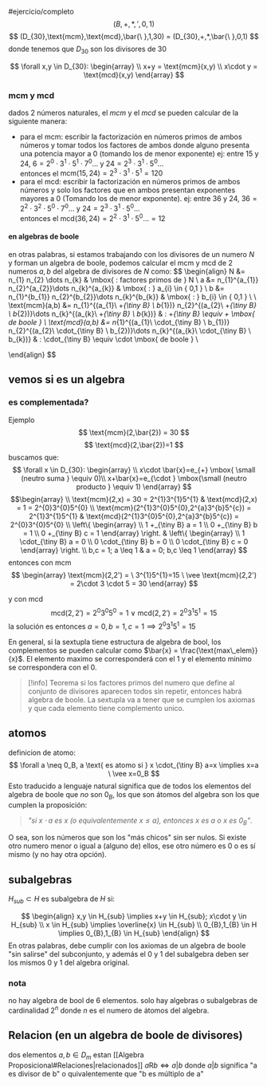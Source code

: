 #ejercicio/completo 
$$
(B,+,*,',0,1)
$$
$$
(D_{30},\text{mcm},\text{mcd},\bar{\ },1,30) = (D_{30},+,*,\bar{\ },0,1)
$$
donde tenemos que $D_{30}$ son los divisores de $30$

$$
\forall x,y \in D_{30}: \begin{array} \\
x+y = \text{mcm}(x,y) \\
x\cdot y = \text{mcd}(x,y)
\end{array}
$$
### mcm y mcd
dados 2 números naturales, el *mcm* y el *mcd* se pueden calcular de la siguiente manera:  
* para el mcm: escribir la factorización en números primos de ambos números y tomar todos los factores de ambos donde alguno presenta una potencia mayor a 0 (tomando los de menor exponente)
ej: entre 15 y 24, $6 = 2^{0}\cdot3^{1}\cdot5^{1}\cdot 7^{0}\dots$ y $24 = 2^{3}\cdot 3^{1}\cdot 5^{0}\dots$  
entonces el $\text{mcm}(15,24) = 2^{3}\cdot 3^{1} \cdot 5^{1} = 120$ 
* para el mcd: escribir la factorización en números primos de ambos números y solo los factores que en ambos presentan exponentes mayores a 0 (Tomando los de menor exponente).
ej: entre 36 y 24,  $36 = 2^{2}\cdot3^{2}\cdot5^{0}\cdot 7^{0}\dots$ y $24 = 2^{3}\cdot 3^{1}\cdot 5^{0}\dots$   
entonces el $\text{mcd}(36,24) = 2^{2}\cdot 3^{1}\cdot 5^{0}\dots = 12$

#### en algebras de boole
en otras palabras, si estamos trabajando con los divisores de un numero $N$ y forman un algebra de boole, podemos calcular el mcm y mcd de 2 numeros $a,b$ del algebra de divisores de $N$ como:
$$
\begin{align}
N &= n_{1} n_{2} \dots n_{k}  & \mbox{ : factores primos de } N \\
a &= n_{1}^{a_{1}} n_{2}^{a_{2}}\dots n_{k}^{a_{k}}  & \mbox{ : } a_{i} \in  \{ 0,1 \} \\
b &= n_{1}^{b_{1}} n_{2}^{b_{2}}\dots n_{k}^{b_{k}}  & \mbox{ : } b_{i} \in  \{ 0,1 \} \\
\\
\text{mcm}(a,b) &= n_{1}^{(a_{1}\ +_{\tiny B} \ b_{1})} n_{2}^{(a_{2}\ +_{\tiny B} \ b_{2})}\dots n_{k}^{(a_{k}\ +_{\tiny B} \ b_{k})}  & : +_{\tiny B} \equiv + \mbox{ de boole } \\
\text{mcd}(a,b) &= n_{1}^{(a_{1}\ \cdot_{\tiny B} \ b_{1})} n_{2}^{(a_{2}\ \cdot_{\tiny B} \ b_{2})}\dots n_{k}^{(a_{k}\ \cdot_{\tiny B} \ b_{k})}  & : \cdot_{\tiny B} \equiv \cdot \mbox{ de boole } \\
 
\end{align}
$$

## vemos si es un algebra
### es complementada?
Ejemplo
$$
\text{mcm}(2,\bar{2}) = 30
$$
$$
\text{mcd}(2,\bar{2})=1
$$
buscamos que:
$$
\forall x \in D_{30}: \begin{array} \\
x\cdot \bar{x}=e_{+}  \mbox{ \small (neutro suma } \equiv 0)\\
x+\bar{x}=e_{\cdot } \mbox{\small  (neutro producto } \equiv 1)
\end{array}
$$
$$\begin{array} \\
\text{mcm}(2,x) = 30 = 2^{1}3^{1}5^{1}  & \text{mcd}(2,x) = 1 = 2^{0}3^{0}5^{0} \\
\text{mcm}(2^{1}3^{0}5^{0},2^{a}3^{b}5^{c}) = 2^{1}3^{1}5^{1}  & \text{mcd}(2^{1}3^{0}5^{0},2^{a}3^{b}5^{c}) = 2^{0}3^{0}5^{0} \\
\left\{ \begin{array} \\
1 +_{\tiny B} a = 1 \\
0 +_{\tiny B} b = 1 \\
0 +_{\tiny B} c = 1
\end{array} \right.  & \left\{ \begin{array} \\
1 \cdot_{\tiny B} a = 0 \\
0 \cdot_{\tiny B} b = 0 \\
0 \cdot_{\tiny B} c = 0
\end{array} \right. \\
b,c = 1; a \leq 1 & a = 0; b,c \leq 1 
\end{array}
$$
entonces con mcm
$$
\begin{array}
\text{mcm}(2,2') =  \  3^{1}5^{1}=15 \ \vee \text{mcm}(2,2') = 2\cdot 3 \cdot 5 = 30
\end{array}
$$

y con mcd
$$
\text{mcd}(2,2') = 2^{0}3^{0}5^{0} = 1 \ \vee \ \text{mcd}(2,2') = 2^{0}3^{1}5^{1} = 15  
$$
la solución es entonces $a=0, b=1, c=1 \implies 2^{0}3^{1}5^{1}=15$

En general, si la sextupla tiene estructura de algebra de bool, los complementos se pueden calcular como $\bar{x} = \frac{\text{max\_elem}}{x}$. El elemento maximo se corresponderá con el 1 y el elemento minimo se correspondera con el 0.


> [!info] Teorema
> si los factores primos del numero que define al conjunto de divisores aparecen todos sin repetir, entonces habrá algebra de boole. La sextupla va a tener que se cumplen los axiomas y que cada elemento tiene complemento unico.

## atomos
definicion de atomo:
$$
\forall a \neq 0_B, a \text{ es atomo si } x \cdot_{\tiny B} a=x \implies x=a \ \vee x=0_B
$$
Esto traducido a lenguaje natural significa que de todos los elementos del algebra de boole que *no* son $0_{B}$, los que son átomos del algebra son los que cumplen la proposición:

> *"si $x \cdot a$ es $x$ (o equivalentemente $x \leq a)$, entonces $x$ es $a$ o $x$ es $0_{B}$"*.  

O sea, son los números que son los "más chicos" sin ser nulos. Si existe otro numero menor o igual a (alguno de) ellos, ese otro número es 0 o es sí mismo (y no hay otra opción). 

## subalgebras

$H_{sub} \subset H$ es subalgebra de $H$ si: 

$$
\begin{align}
x,y \in H_{sub} \implies x+y \in H_{sub}; x\cdot y \in H_{sub} \\
x \in H_{sub} \implies \overline{x} \in H_{sub} \\
0_{B},1_{B} \in H \implies 0_{B},1_{B} \in H_{sub}
\end{align}
$$
En otras palabras, debe cumplir con los axiomas de un algebra de boole "sin salirse" del subconjunto, y además el $0$ y $1$ del subalgebra deben ser los mismos $0$ y $1$ del algebra original. 

### nota
no hay algebra de bool de 6 elementos. solo hay algebras o subalgebras de cardinalidad $2^{n}$ donde $n$ es el numero de átomos del algebra.

## Relacion (en un algebra de boole de divisores)
dos elementos $a,b \in D_{m}$ estan [[Algebra Proposicional#Relaciones|relacionados]] $a\text{R}b \iff a|b$ donde $a|b$ significa "a es divisor de b" o quivalentemente que "b es múltiplo de a" 